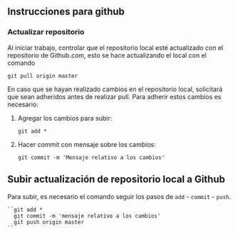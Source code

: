 ## Instrucciones para github

### Actualizar repositorio

Al iniciar trabajo, controlar que el repositorio local esté actualizado con el repositorio de Github.com, esto se hace actualizando el local con el comando

`git pull origin master`

En caso que se hayan realizado cambios en el repositorio local, solicitará que sean adheridos antes de realizar pull. Para adherir estos cambios es necesario:

1. Agregar los cambios para subir:
    
    `git add *`

2. Hacer commit con mensaje sobre los cambios:

    `git commit -m 'Mensaje relativo a los cambios'`

## Subir actualización de repositorio local a Github

Para subir, es necesario el comando seguir los pasos de `add` - `commit` - `push`.

    ``git add *
      git commit -m 'mensaje relativo a los cambios'
      git push origin master
    ``


